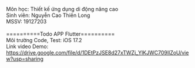 Môn học: Thiết kế ứng dụng di động nâng cao <br />
Sinh viên: Nguyễn Cao Thiên Long <br />
MSSV: 19127203 <br />
<br />
==========Todo APP Flutter==========<br />
Môi trường Code, Test: iOS 17.2<br />
Link video Demo: https://drive.google.com/file/d/1DEtPzJSE8d27xTWZj_YlKJWC709IlZoU/view?usp=sharing

